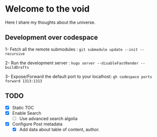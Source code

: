 # Welcome to the void
Here I share my thoughts about the universe.

## Development over codespace
1- Fetch all the remote submodules : `git submodule update --init --recursive`

2- Run the development server : `hugo server --disableFastRender --buildDrafts`

3- Expose/Forward the default port to your localhost: `gh codespace ports forward 1313:1313`

## TODO

- [X] Static TOC
- [X] Enable Search
    - [ ] Use advanced search algolia
- [X] Configure Post metadata
    - [X] Add data about table of content, author.
